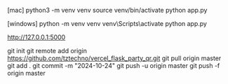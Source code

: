 [mac]
python3 -m venv venv
source venv/bin/activate
python app.py

[windows]
python -m venv venv
venv\Scripts\activate
python app.py


http://127.0.0.1:5000


git init
git remote add origin https://github.com/tztechno/vercel_flask_party_qr.git
git pull origin master 
git add .
git commit -m "2024-10-24"
git push -u origin master
git push -f origin master



